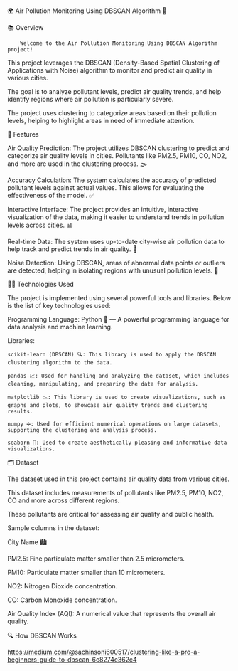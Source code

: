🌍 Air Pollution Monitoring Using DBSCAN Algorithm 🌱

📚 Overview

        Welcome to the Air Pollution Monitoring Using DBSCAN Algorithm project! 

This project leverages the DBSCAN (Density-Based Spatial Clustering of Applications with Noise) algorithm to monitor and predict air quality in various cities.

The goal is to analyze pollutant levels, predict air quality trends, and help identify regions where air pollution is particularly severe.

The project uses clustering to categorize areas based on their pollution levels, helping to highlight areas in need of immediate attention.

🚀 Features

 Air Quality Prediction: The project utilizes DBSCAN clustering to predict and categorize air quality levels in cities. 
                         Pollutants like PM2.5, PM10, CO, NO2, and more are used in the clustering process. 🌫️

 Accuracy Calculation: The system calculates the accuracy of predicted pollutant levels against actual values.
                      This allows for evaluating the effectiveness of the model. ✅

 Interactive Interface: The project provides an intuitive, interactive visualization of the data, making it easier to understand trends in pollution levels across cities. 📊

 Real-time Data: The system uses up-to-date city-wise air pollution data to help track and predict trends in air quality. 🌆

 Noise Detection: Using DBSCAN, areas of abnormal data points or outliers are detected, helping in isolating regions with unusual pollution levels. 🚨

🧑‍💻 Technologies Used

  The project is implemented using several powerful tools and libraries. Below is the list of key technologies used:

  Programming Language: Python 🐍 — A powerful programming language for data analysis and machine learning.

Libraries:

    scikit-learn (DBSCAN) 🔍: This library is used to apply the DBSCAN clustering algorithm to the data.

    pandas 📈: Used for handling and analyzing the dataset, which includes cleaning, manipulating, and preparing the data for analysis.

    matplotlib 📉: This library is used to create visualizations, such as graphs and plots, to showcase air quality trends and clustering results.

    numpy ➗: Used for efficient numerical operations on large datasets, supporting the clustering and analysis process.

    seaborn 🌈: Used to create aesthetically pleasing and informative data visualizations.

🗂️ Dataset

  The dataset used in this project contains air quality data from various cities.
 
  This dataset includes measurements of pollutants like PM2.5, PM10, NO2, CO and more across different regions. 
 
  These pollutants are critical for assessing air quality and public health.

Sample columns in the dataset:

City Name 🏙️


PM2.5: Fine particulate matter smaller than 2.5 micrometers.

PM10: Particulate matter smaller than 10 micrometers.

NO2: Nitrogen Dioxide concentration.

CO: Carbon Monoxide concentration.

Air Quality Index (AQI): A numerical value that represents the overall air quality.

🔍 How DBSCAN Works

https://medium.com/@sachinsoni600517/clustering-like-a-pro-a-beginners-guide-to-dbscan-6c8274c362c4
